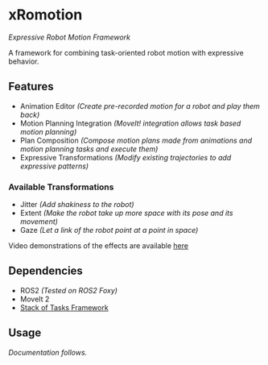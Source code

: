 # xRomotion
_E*x*pressive *Ro*bot *Motion* Framework_

A framework for combining task-oriented robot motion with expressive behavior.

## Features
- Animation Editor _(Create pre-recorded motion for a robot and play them back)_
- Motion Planning Integration _(MoveIt! integration allows task based motion planning)_
- Plan Composition _(Compose motion plans made from animations and motion planning tasks and execute them)_
- Expressive Transformations _(Modify existing trajectories to add expressive patterns)_

### Available Transformations
- Jitter _(Add shakiness to the robot)_
- Extent _(Make the robot take up more space with its pose and its movement)_
- Gaze _(Let a link of the robot point at a point in space)_

Video demonstrations of the effects are available [here](https://marvmn.github.io/bachelor-thesis-examples/)

## Dependencies
- ROS2 *(Tested on ROS2 Foxy)*
- MoveIt 2
- [Stack of Tasks Framework](https://github.com/ubi-agni/stack_of_tasks/)

## Usage
_Documentation follows._
